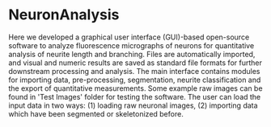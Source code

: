# NeuronAnalysis

Here we developed a graphical user interface (GUI)-based open-source software to analyze fluorescence micrographs of neurons for quantitative analysis of neurite length and branching. Files are automatically imported, and visual and numeric results are saved as standard file formats for further downstream processing and analysis. The main interface contains modules for importing data, pre-processing, segmentation, neurite classification and the export of quantitative measurements.
Some example raw images can be found in 'Test Images' folder for testing the software.
The user can load the input data in two ways: 
  (1) loading raw neuronal images,
  (2) importing data which have been segmented or skeletonized before.
